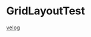 # GridLayoutTest

[velog](https://velog.io/@whalswl1126/Android-RecyclerView%EB%A1%9C-GridLayout-%EA%B5%AC%ED%98%84%ED%95%98%EA%B8%B0)
